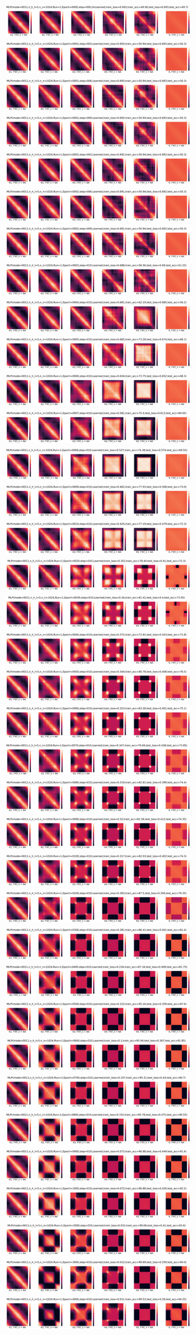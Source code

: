 <p align="center"> <img src= '../all_figs/MLP(mode=0011,n_h_l=5,n_n=1024,Run=1,Epoch=0000,step=000,UnLearned,train_loss=0.693,train_acc=49.06,test_loss=0.693,test_acc=49.7).png' /> </p>
<p align="center"> <img src= '../all_figs/MLP(mode=0011,n_h_l=5,n_n=1024,Run=1,Epoch=0001,step=003,Learned,train_loss=0.693,train_acc=50.94,test_loss=0.693,test_acc=50.3).png' /> </p>
<p align="center"> <img src= '../all_figs/MLP(mode=0011,n_h_l=5,n_n=1024,Run=1,Epoch=0001,step=006,Learned,train_loss=0.693,train_acc=50.94,test_loss=0.693,test_acc=50.3).png' /> </p>
<p align="center"> <img src= '../all_figs/MLP(mode=0011,n_h_l=5,n_n=1024,Run=1,Epoch=0001,step=009,Learned,train_loss=0.692,train_acc=50.94,test_loss=0.693,test_acc=50.3).png' /> </p>
<p align="center"> <img src= '../all_figs/MLP(mode=0011,n_h_l=5,n_n=1024,Run=1,Epoch=0002,step=003,Learned,train_loss=0.692,train_acc=50.94,test_loss=0.692,test_acc=50.3).png' /> </p>
<p align="center"> <img src= '../all_figs/MLP(mode=0011,n_h_l=5,n_n=1024,Run=1,Epoch=0002,step=006,Learned,train_loss=0.691,train_acc=50.94,test_loss=0.692,test_acc=50.3).png' /> </p>
<p align="center"> <img src= '../all_figs/MLP(mode=0011,n_h_l=5,n_n=1024,Run=1,Epoch=0002,step=009,Learned,train_loss=0.691,train_acc=50.94,test_loss=0.692,test_acc=50.3).png' /> </p>
<p align="center"> <img src= '../all_figs/MLP(mode=0011,n_h_l=5,n_n=1024,Run=1,Epoch=0003,step=010,Learned,train_loss=0.688,train_acc=56.56,test_loss=0.69,test_acc=51.25).png' /> </p>
<p align="center"> <img src= '../all_figs/MLP(mode=0011,n_h_l=5,n_n=1024,Run=1,Epoch=0004,step=010,Learned,train_loss=0.681,train_acc=62.19,test_loss=0.685,test_acc=56.2).png' /> </p>
<p align="center"> <img src= '../all_figs/MLP(mode=0011,n_h_l=5,n_n=1024,Run=1,Epoch=0005,step=010,Learned,train_loss=0.665,train_acc=73.28,test_loss=0.674,test_acc=68.1).png' /> </p>
<p align="center"> <img src= '../all_figs/MLP(mode=0011,n_h_l=5,n_n=1024,Run=1,Epoch=0006,step=010,Learned,train_loss=0.634,train_acc=73.75,test_loss=0.652,test_acc=68.3).png' /> </p>
<p align="center"> <img src= '../all_figs/MLP(mode=0011,n_h_l=5,n_n=1024,Run=1,Epoch=0007,step=010,Learned,train_loss=0.581,train_acc=75.0,test_loss=0.613,test_acc=69.05).png' /> </p>
<p align="center"> <img src= '../all_figs/MLP(mode=0011,n_h_l=5,n_n=1024,Run=1,Epoch=0008,step=010,Learned,train_loss=0.527,train_acc=74.38,test_loss=0.574,test_acc=69.55).png' /> </p>
<p align="center"> <img src= '../all_figs/MLP(mode=0011,n_h_l=5,n_n=1024,Run=1,Epoch=0009,step=010,Learned,train_loss=0.462,train_acc=77.03,test_loss=0.508,test_acc=73.0).png' /> </p>
<p align="center"> <img src= '../all_figs/MLP(mode=0011,n_h_l=5,n_n=1024,Run=1,Epoch=0010,step=010,Learned,train_loss=0.425,train_acc=77.19,test_loss=0.479,test_acc=72.3).png' /> </p>
<p align="center"> <img src= '../all_figs/MLP(mode=0011,n_h_l=5,n_n=1024,Run=1,Epoch=0020,step=010,Learned,train_loss=0.352,train_acc=78.44,test_loss=0.41,test_acc=72.3).png' /> </p>
<p align="center"> <img src= '../all_figs/MLP(mode=0011,n_h_l=5,n_n=1024,Run=1,Epoch=0030,step=010,Learned,train_loss=0.34,train_acc=81.41,test_loss=0.4,test_acc=73.05).png' /> </p>
<p align="center"> <img src= '../all_figs/MLP(mode=0011,n_h_l=5,n_n=1024,Run=1,Epoch=0040,step=010,Learned,train_loss=0.372,train_acc=73.91,test_loss=0.443,test_acc=71.8).png' /> </p>
<p align="center"> <img src= '../all_figs/MLP(mode=0011,n_h_l=5,n_n=1024,Run=1,Epoch=0050,step=010,Learned,train_loss=0.344,train_acc=80.78,test_loss=0.408,test_acc=76.5).png' /> </p>
<p align="center"> <img src= '../all_figs/MLP(mode=0011,n_h_l=5,n_n=1024,Run=1,Epoch=0060,step=010,Learned,train_loss=0.323,train_acc=83.28,test_loss=0.401,test_acc=75.1).png' /> </p>
<p align="center"> <img src= '../all_figs/MLP(mode=0011,n_h_l=5,n_n=1024,Run=1,Epoch=0070,step=010,Learned,train_loss=0.347,train_acc=79.69,test_loss=0.438,test_acc=73.85).png' /> </p>
<p align="center"> <img src= '../all_figs/MLP(mode=0011,n_h_l=5,n_n=1024,Run=1,Epoch=0080,step=010,Learned,train_loss=0.319,train_acc=82.81,test_loss=0.399,test_acc=74.4).png' /> </p>
<p align="center"> <img src= '../all_figs/MLP(mode=0011,n_h_l=5,n_n=1024,Run=1,Epoch=0090,step=010,Learned,train_loss=0.32,train_acc=81.56,test_loss=0.412,test_acc=74.35).png' /> </p>
<p align="center"> <img src= '../all_figs/MLP(mode=0011,n_h_l=5,n_n=1024,Run=1,Epoch=0100,step=010,Learned,train_loss=0.317,train_acc=82.03,test_loss=0.402,test_acc=74.3).png' /> </p>
<p align="center"> <img src= '../all_figs/MLP(mode=0011,n_h_l=5,n_n=1024,Run=1,Epoch=0200,step=010,Learned,train_loss=0.283,train_acc=87.5,test_loss=0.394,test_acc=79.35).png' /> </p>
<p align="center"> <img src= '../all_figs/MLP(mode=0011,n_h_l=5,n_n=1024,Run=1,Epoch=0300,step=010,Learned,train_loss=0.281,train_acc=86.41,test_loss=0.401,test_acc=81.4).png' /> </p>
<p align="center"> <img src= '../all_figs/MLP(mode=0011,n_h_l=5,n_n=1024,Run=1,Epoch=0400,step=010,Learned,train_loss=0.234,train_acc=87.34,test_loss=0.409,test_acc=81.75).png' /> </p>
<p align="center"> <img src= '../all_figs/MLP(mode=0011,n_h_l=5,n_n=1024,Run=1,Epoch=0500,step=010,Learned,train_loss=0.152,train_acc=95.16,test_loss=0.359,test_acc=87.6).png' /> </p>
<p align="center"> <img src= '../all_figs/MLP(mode=0011,n_h_l=5,n_n=1024,Run=1,Epoch=0600,step=010,Learned,train_loss=0.1,train_acc=95.94,test_loss=0.367,test_acc=91.85).png' /> </p>
<p align="center"> <img src= '../all_figs/MLP(mode=0011,n_h_l=5,n_n=1024,Run=1,Epoch=0700,step=010,Learned,train_loss=0.107,train_acc=95.31,test_loss=0.43,test_acc=90.7).png' /> </p>
<p align="center"> <img src= '../all_figs/MLP(mode=0011,n_h_l=5,n_n=1024,Run=1,Epoch=0800,step=010,Learned,train_loss=0.102,train_acc=95.78,test_loss=0.475,test_acc=90.55).png' /> </p>
<p align="center"> <img src= '../all_figs/MLP(mode=0011,n_h_l=5,n_n=1024,Run=1,Epoch=0900,step=010,Learned,train_loss=0.073,train_acc=96.88,test_loss=0.449,test_acc=91.4).png' /> </p>
<p align="center"> <img src= '../all_figs/MLP(mode=0011,n_h_l=5,n_n=1024,Run=1,Epoch=1000,step=010,Learned,train_loss=0.072,train_acc=96.88,test_loss=0.426,test_acc=92.5).png' /> </p>
<p align="center"> <img src= '../all_figs/MLP(mode=0011,n_h_l=5,n_n=1024,Run=1,Epoch=2000,step=010,Learned,train_loss=0.033,train_acc=99.06,test_loss=0.41,test_acc=93.6).png' /> </p>
<p align="center"> <img src= '../all_figs/MLP(mode=0011,n_h_l=5,n_n=1024,Run=1,Epoch=3000,step=010,Learned,train_loss=0.012,train_acc=99.69,test_loss=0.259,test_acc=94.0).png' /> </p>
<p align="center"> <img src= '../all_figs/MLP(mode=0011,n_h_l=5,n_n=1024,Run=1,Epoch=4000,step=010,Learned,train_loss=0.011,train_acc=99.53,test_loss=0.29,test_acc=94.25).png' /> </p>
